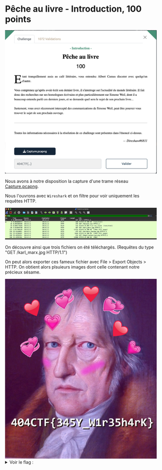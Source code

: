 # Pêche au livre - Introduction, 100 points

<img src="chall.png" width=500>

Nous avons à notre disposition la capture d'une trame réseau [Capture.pcapng](./Capture.pcapng).

Nous l'ouvrons avec `Wireshark` et on filtre pour voir uniquement les requêtes HTTP. 

<img src="./wireshark_capture.png" width=500>

On découvre ainsi que trois fichiers on été téléchargés. (Requêtes du type "GET /karl_marx.jpg HTTP/1.1")


On peut alors exporter ces fameux fichier avec File > Export Objects > HTTP. 
On obtient alors plsuieurs images dont celle contenant notre précieux sésame.


<img src="./Hegel-sensei-uwu.png" width=500>


<details>
<summary>Voir le flag :</summary>

***FLAG: 404CTF{345Y_W1r35h4rK}***
</details>

